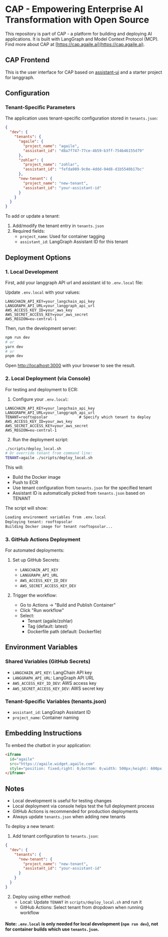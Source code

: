 # CAP - Empowering Enterprise AI Transformation with Open Source
This repository is part of CAP - a platform for building and deploying AI applications. It is built with LangGraph and Model Context Protocol (MCP).
Find more about CAP at [https://cap.agaile.ai](https://cap.agaile.ai).


## CAP Frontend

This is the user interface for CAP based on [assistant-ui](https://github.com/Yonom/assistant-ui) and a starter project for langgraph.

## Configuration

### Tenant-Specific Parameters

The application uses tenant-specific configuration stored in `tenants.json`:

```json
{
  "dev": {
    "tenants": {
      "agaile": {
        "project_name": "agaile",
        "assistant_id": "d8a7f747-77ce-4b59-b3ff-754b46155d79"
      },
      "zohlar": {
        "project_name": "zohlar",
        "assistant_id": "fefda989-9c0e-4ddd-94d8-d1b5540b17bc"
      },
      "new-tenant": {
        "project_name": "new-tenant",
        "assistant_id": "your-assistant-id"
      }
    }
  }
}
```

To add or update a tenant:
1. Add/modify the tenant entry in `tenants.json`
2. Required fields:
   - `project_name`: Used for container tagging
   - `assistant_id`: LangGraph Assistant ID for this tenant

## Deployment Options

### 1. Local Development

First, add your langgraph API url and assistant id to `.env.local` file:


Update `.env.local` with your values:
```env
LANGCHAIN_API_KEY=your_langchain_api_key
LANGGRAPH_API_URL=your_langgraph_api_url
AWS_ACCESS_KEY_ID=your_aws_key
AWS_SECRET_ACCESS_KEY=your_aws_secret
AWS_REGION=eu-central-1
```

Then, run the development server:

```bash
npm run dev
# or
yarn dev
# or
pnpm dev
```

Open [http://localhost:3000](http://localhost:3000) with your browser to see the result.

### 2. Local Deployment (via Console)

For testing and deployment to ECR:

1. Configure your `.env.local`:
```env
LANGCHAIN_API_KEY=your_langchain_api_key
LANGGRAPH_API_URL=your_langgraph_api_url
TENANT=rooftopsolar              # Specify which tenant to deploy
AWS_ACCESS_KEY_ID=your_aws_key
AWS_SECRET_ACCESS_KEY=your_aws_secret
AWS_REGION=eu-central-1
```

2. Run the deployment script:
```bash
./scripts/deploy_local.sh
# Or override tenant from command line:
TENANT=agaile ./scripts/deploy_local.sh
```

This will:
- Build the Docker image
- Push to ECR
- Use tenant configuration from `tenants.json` for the specified tenant
- Assistant ID is automatically picked from `tenants.json` based on TENANT

The script will show:
```bash
Loading environment variables from .env.local
Deploying tenant: rooftopsolar
Building Docker image for tenant rooftopsolar...
```

### 3. GitHub Actions Deployment

For automated deployments:

1. Set up GitHub Secrets:
   - `LANGCHAIN_API_KEY`
   - `LANGGRAPH_API_URL`
   - `AWS_ACCESS_KEY_ID_DEV`
   - `AWS_SECRET_ACCESS_KEY_DEV`

2. Trigger the workflow:
   - Go to Actions → "Build and Publish Container"
   - Click "Run workflow"
   - Select:
     - Tenant (agaile/zohlar)
     - Tag (default: latest)
     - Dockerfile path (default: Dockerfile)

## Environment Variables

### Shared Variables (GitHub Secrets)
- `LANGCHAIN_API_KEY`: LangChain API key
- `LANGGRAPH_API_URL`: LangGraph API URL
- `AWS_ACCESS_KEY_ID_DEV`: AWS access key
- `AWS_SECRET_ACCESS_KEY_DEV`: AWS secret key

### Tenant-Specific Variables (tenants.json)
- `assistant_id`: LangGraph Assistant ID
- `project_name`: Container naming

## Embedding Instructions

To embed the chatbot in your application:

```html
<iframe 
  id="agaile" 
  src="https://agaile.widget.agaile.com" 
  style="position: fixed;right: 0;bottom: 0;width: 500px;height: 600px;z-index: 9999;">
</iframe>
```

## Notes
- Local development is useful for testing changes
- Local deployment via console helps test the full deployment process
- GitHub Actions is recommended for production deployments
- Always update `tenants.json` when adding new tenants

To deploy a new tenant:

1. Add tenant configuration to `tenants.json`:
```json
{
  "dev": {
    "tenants": {
      "new-tenant": {
        "project_name": "new-tenant",
        "assistant_id": "your-assistant-id"
      }
    }
  }
}
```

2. Deploy using either method:
   - Local: Update `TENANT` in `scripts/deploy_local.sh` and run it
   - GitHub Actions: Select tenant from dropdown when running workflow

#### Note: `.env.local` is only needed for local development (`npm run dev`), not for container builds which use `tenants.json`.

